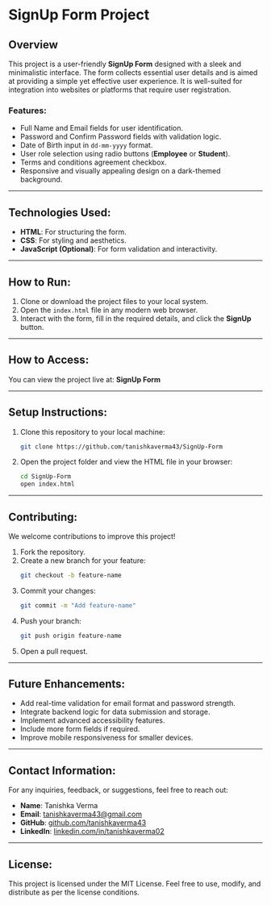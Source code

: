 # SignUp Form Project

## Overview

This project is a user-friendly **SignUp Form** designed with a sleek and minimalistic interface. The form collects essential user details and is aimed at providing a simple yet effective user experience. It is well-suited for integration into websites or platforms that require user registration.

### Features:

- Full Name and Email fields for user identification.
- Password and Confirm Password fields with validation logic.
- Date of Birth input in `dd-mm-yyyy` format.
- User role selection using radio buttons (**Employee** or **Student**).
- Terms and conditions agreement checkbox.
- Responsive and visually appealing design on a dark-themed background.

---

## Technologies Used:

- **HTML**: For structuring the form.
- **CSS**: For styling and aesthetics.
- **JavaScript (Optional)**: For form validation and interactivity.

---

## How to Run:

1. Clone or download the project files to your local system.
2. Open the `index.html` file in any modern web browser.
3. Interact with the form, fill in the required details, and click the **SignUp** button.

---

## How to Access:

You can view the project live at: **SignUp Form**

---

## Setup Instructions:

1. Clone this repository to your local machine:
   ```bash
   git clone https://github.com/tanishkaverma43/SignUp-Form
   ```
2. Open the project folder and view the HTML file in your browser:
   ```bash
   cd SignUp-Form
   open index.html
   ```

---

## Contributing:

We welcome contributions to improve this project!

1. Fork the repository.
2. Create a new branch for your feature:
   ```bash
   git checkout -b feature-name
   ```
3. Commit your changes:
   ```bash
   git commit -m "Add feature-name"
   ```
4. Push your branch:
   ```bash
   git push origin feature-name
   ```
5. Open a pull request.

---

## Future Enhancements:

- Add real-time validation for email format and password strength.
- Integrate backend logic for data submission and storage.
- Implement advanced accessibility features.
- Include more form fields if required.
- Improve mobile responsiveness for smaller devices.

---

## Contact Information:

For any inquiries, feedback, or suggestions, feel free to reach out:

- **Name**: Tanishka Verma
- **Email**: [tanishkaverma43@gmail.com](mailto\:tanishkaverma43@gmail.com)
- **GitHub**: [github.com/tanishkaverma43](https://github.com/tanishkaverma43)
- **LinkedIn**: [linkedin.com/in/tanishkaverma02](https://www.linkedin.com/in/tanishkaverma02/)


---

## License:

This project is licensed under the MIT License. Feel free to use, modify, and distribute as per the license conditions.

